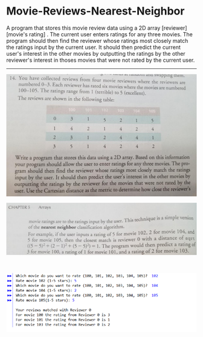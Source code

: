 # Movie-Reviews-Nearest-Neighbor
A program that stores this movie review data using a 2D array [reviewer][movie's rating] . The current user enters ratings for any three movies. The program should then find the reviewer whose ratings most closely match the ratings input by the current user. It should then predict the current user's interest in the other movies by outputting the ratings by the other reviewer's interest in thoses movies that were not rated by the current user.

<hr>

![alt-text](Instructions%20for%20Movie_Review_1.jpg)

![alt-text](Instructions%20for%20Movie_Review_2.jpg)

<br>

![alt-text](Movie_Review_Nearest_Example.PNG)
